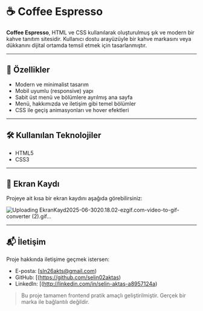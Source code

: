 # ☕ Coffee Espresso

**Coffee Espresso**, HTML ve CSS kullanılarak oluşturulmuş şık ve modern bir kahve tanıtım sitesidir. Kullanıcı dostu arayüzüyle bir kahve markasını veya dükkanını dijital ortamda temsil etmek için tasarlanmıştır.

---

## 🚀 Özellikler

- Modern ve minimalist tasarım
- Mobil uyumlu (responsive) yapı
- Sabit üst menü ve bölümlere ayrılmış ana sayfa
- Menü, hakkımızda ve iletişim gibi temel bölümler
- CSS ile geçiş animasyonları ve hover efektleri

---

## 🛠️ Kullanılan Teknolojiler

- HTML5
- CSS3

---

## 📸 Ekran Kaydı

Projeye ait kısa bir ekran kaydını aşağıda görebilirsiniz:

![Uploading EkranKayd2025-06-3020.18.02-ezgif.com-video-to-gif-converter (2).gif…]()





---

## 📬 İletişim

Proje hakkında iletişime geçmek istersen:

- E-posta: [sln26akts@gmail.com)
- GitHub: [(https://github.com/selin02aktas)
- LinkedIn: [(http://linkedin.com/in/selin-aktaş-a8957124a) 

> Bu proje tamamen frontend pratik amaçlı geliştirilmiştir. Gerçek bir marka ile bağlantılı değildir.
